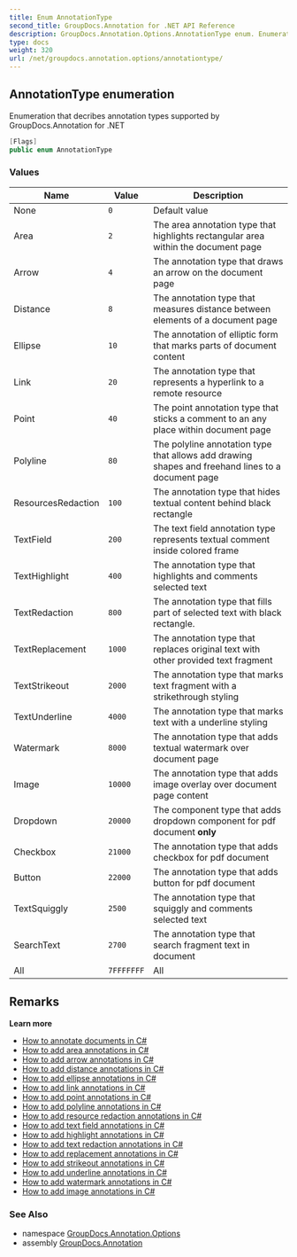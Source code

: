 ```yaml
---
title: Enum AnnotationType
second_title: GroupDocs.Annotation for .NET API Reference
description: GroupDocs.Annotation.Options.AnnotationType enum. Enumeration that decribes annotation types supported by GroupDocs.Annotation for .NET
type: docs
weight: 320
url: /net/groupdocs.annotation.options/annotationtype/
---
```

## AnnotationType enumeration

Enumeration that decribes annotation types supported by GroupDocs.Annotation for .NET

```csharp
[Flags]
public enum AnnotationType
```

### Values

| Name | Value | Description |
| --- | --- | --- |
| None | `0` | Default value |
| Area | `2` | The area annotation type that highlights rectangular area within the document page |
| Arrow | `4` | The annotation type that draws an arrow on the document page |
| Distance | `8` | The annotation type that measures distance between elements of a document page |
| Ellipse | `10` | The annotation of elliptic form that marks parts of document content |
| Link | `20` | The annotation type that represents a hyperlink to a remote resource |
| Point | `40` | The point annotation type that sticks a comment to an any place within document page |
| Polyline | `80` | The polyline annotation type that allows add drawing shapes and freehand lines to a document page |
| ResourcesRedaction | `100` | The annotation type that hides textual content behind black rectangle |
| TextField | `200` | The text field annotation type represents textual comment inside colored frame |
| TextHighlight | `400` | The annotation type that highlights and comments selected text |
| TextRedaction | `800` | The annotation type that fills part of selected text with black rectangle. |
| TextReplacement | `1000` | The annotation type that replaces original text with other provided text fragment |
| TextStrikeout | `2000` | The annotation type that marks text fragment with a strikethrough styling |
| TextUnderline | `4000` | The annotation type that marks text with a underline styling |
| Watermark | `8000` | The annotation type that adds textual watermark over document page |
| Image | `10000` | The annotation type that adds image overlay over document page content |
| Dropdown | `20000` | The component type that adds dropdown component for pdf document **only** |
| Checkbox | `21000` | The annotation type that adds checkbox for pdf document |
| Button | `22000` | The annotation type that adds button for pdf document |
| TextSquiggly | `2500` | The annotation type that squiggly and comments selected text |
| SearchText | `2700` | The annotation type that search fragment text in document |
| All | `7FFFFFFF` | All |

## Remarks

**Learn more**

* [How to annotate documents in C#](https://docs.groupdocs.com/display/annotationnet/Add+annotation+to+the+document)
* [How to add area annotations in C#](https://docs.groupdocs.com/display/annotationnet/Add+area+annotation)
* [How to add arrow annotations in C#](https://docs.groupdocs.com/display/annotationnet/Add+arrow+annotation)
* [How to add distance annotations in C#](https://docs.groupdocs.com/display/annotationnet/Add+distance+annotation)
* [How to add ellipse annotations in C#](https://docs.groupdocs.com/display/annotationnet/Add+ellipse+annotation)
* [How to add link annotations in C#](https://docs.groupdocs.com/display/annotationnet/Add+link+annotation)
* [How to add point annotations in C#](https://docs.groupdocs.com/display/annotationnet/Add+point+annotation)
* [How to add polyline annotations in C#](https://docs.groupdocs.com/display/annotationnet/Add+polyline+annotation)
* [How to add resource redaction annotations in C#](https://docs.groupdocs.com/display/annotationnet/Add+resource+redaction+annotation)
* [How to add text field annotations in C#](https://docs.groupdocs.com/display/annotationnet/Add+text+field+annotation)
* [How to add highlight annotations in C#](https://docs.groupdocs.com/display/annotationnet/Add+highlight+annotation)
* [How to add text redaction annotations in C#](https://docs.groupdocs.com/display/annotationnet/Add+text+redaction+annotation)
* [How to add replacement annotations in C#](https://docs.groupdocs.com/display/annotationnet/Add+replacement+annotation)
* [How to add strikeout annotations in C#](https://docs.groupdocs.com/display/annotationnet/Add+strikeout+annotation)
* [How to add underline annotations in C#](https://docs.groupdocs.com/display/annotationnet/Add+underline+annotation)
* [How to add watermark annotations in C#](https://docs.groupdocs.com/display/annotationnet/Add+watermark+annotation)
* [How to add image annotations in C#](https://docs.groupdocs.com/display/annotationnet/Add+image+annotation)

### See Also

* namespace [GroupDocs.Annotation.Options](../../groupdocs.annotation.options/)
* assembly [GroupDocs.Annotation](../../)


